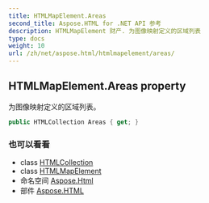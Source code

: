 ```yaml
---
title: HTMLMapElement.Areas
second_title: Aspose.HTML for .NET API 参考
description: HTMLMapElement 财产. 为图像映射定义的区域列表
type: docs
weight: 10
url: /zh/net/aspose.html/htmlmapelement/areas/
---
```

## HTMLMapElement.Areas property

为图像映射定义的区域列表。

```csharp
public HTMLCollection Areas { get; }
```

### 也可以看看

* class [HTMLCollection](../../../aspose.html.collections/htmlcollection/)
* class [HTMLMapElement](../)
* 命名空间 [Aspose.Html](../../htmlmapelement/)
* 部件 [Aspose.HTML](../../../)


